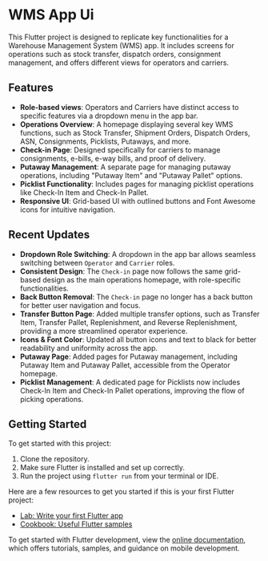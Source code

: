 # WMS App Ui

This Flutter project is designed to replicate key functionalities for a Warehouse Management System (WMS) app. It includes screens for operations such as stock transfer, dispatch orders, consignment management, and offers different views for operators and carriers.

## Features

- **Role-based views**: Operators and Carriers have distinct access to specific features via a dropdown menu in the app bar.
- **Operations Overview**: A homepage displaying several key WMS functions, such as Stock Transfer, Shipment Orders, Dispatch Orders, ASN, Consignments, Picklists, Putaways, and more.
- **Check-in Page**: Designed specifically for carriers to manage consignments, e-bills, e-way bills, and proof of delivery.
- **Putaway Management**: A separate page for managing putaway operations, including "Putaway Item" and "Putaway Pallet" options.
- **Picklist Functionality**: Includes pages for managing picklist operations like Check-In Item and Check-In Pallet.
- **Responsive UI**: Grid-based UI with outlined buttons and Font Awesome icons for intuitive navigation.

## Recent Updates

- **Dropdown Role Switching**: A dropdown in the app bar allows seamless switching between `Operator` and `Carrier` roles.
- **Consistent Design**: The `Check-in` page now follows the same grid-based design as the main operations homepage, with role-specific functionalities.
- **Back Button Removal**: The `Check-in` page no longer has a back button for better user navigation and focus.
- **Transfer Button Page**: Added multiple transfer options, such as Transfer Item, Transfer Pallet, Replenishment, and Reverse Replenishment, providing a more streamlined operator experience.
- **Icons & Font Color**: Updated all button icons and text to black for better readability and uniformity across the app.
- **Putaway Page**: Added pages for Putaway management, including Putaway Item and Putaway Pallet, accessible from the Operator homepage.
- **Picklist Management**: A dedicated page for Picklists now includes Check-In Item and Check-In Pallet operations, improving the flow of picking operations.

## Getting Started

To get started with this project:

1. Clone the repository.
2. Make sure Flutter is installed and set up correctly.
3. Run the project using `flutter run` from your terminal or IDE.

Here are a few resources to get you started if this is your first Flutter project:

- [Lab: Write your first Flutter app](https://docs.flutter.dev/get-started/codelab)
- [Cookbook: Useful Flutter samples](https://docs.flutter.dev/cookbook)

To get started with Flutter development, view the [online documentation](https://docs.flutter.dev/), which offers tutorials, samples, and guidance on mobile development.
